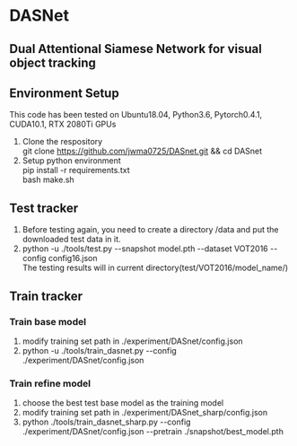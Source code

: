 # DASNet

## Dual Attentional Siamese Network for visual object tracking

## Environment Setup
This code has been tested on Ubuntu18.04, Python3.6, Pytorch0.4.1, CUDA10.1, RTX 2080Ti GPUs
1. Clone the respository  
  git clone https://github.com/jwma0725/DASnet.git && cd DASnet
2. Setup python environment  
  pip install -r requirements.txt  
  bash make.sh  

## Test tracker
1. Before testing again, you need to create a directory /data and put the downloaded test data in it.  
2. python -u ./tools/test.py --snapshot model.pth --dataset VOT2016 --config config16.json  
The testing results will in current directory(test/VOT2016/model_name/)

## Train tracker
### Train base model
1. modify training set path in ./experiment/DASnet/config.json
2. python -u ./tools/train_dasnet.py --config ./experiment/DASnet/config.json  

### Train refine model
1. choose the best test base model as the training model
2. modify training set path in ./experiment/DASnet_sharp/config.json
3. python ./tools/train_dasnet_sharp.py --config ./experiment/DASnet/config.json --pretrain ./snapshot/best_model.pth
